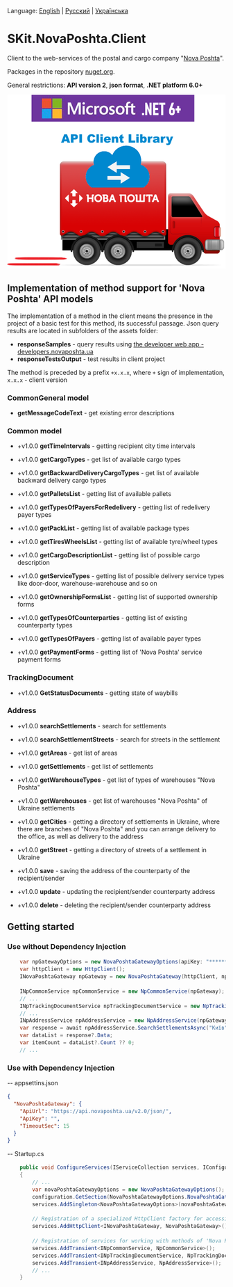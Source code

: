 Language: [English](README.md) | [Русский](README.ru.md) | [Українська](README.uk.md)

# SKit.NovaPoshta.Client

Client to the web-services of the postal and cargo company "[Nova Poshta](https://novaposhta.ua/eng/)".

Packages in the repository [nuget.org](https://www.nuget.org/packages?q=SKit.NovaPoshta).

General restrictions: **API version 2**, **json format**, **.NET platform 6.0+**

![Client](./assets/images/nova-poshta.client.png)

## Implementation of method support for 'Nova Poshta' API models

The implementation of a method in the client means the presence in the project of a basic test for this method, its successful passage.
Json query results are located in subfolders of the assets folder:

- **responseSamples** - query results using [the developer web app - developers.novaposhta.ua](https://developers.novaposhta.ua/documentation)
- **responseTestsOutput** - test results in client project

The method is preceded by a prefix `+x.x.x`, where `+` sign of implementation, `x.x.x` - client version

### CommonGeneral model

- **getMessageCodeText** - get existing error descriptions

### Common model

- +v1.0.0 **getTimeIntervals** - getting recipient city time intervals
- +v1.0.0 **getCargoTypes** - get list of available cargo types
- +v1.0.0 **getBackwardDeliveryCargoTypes** - get list of available backward delivery cargo types
- +v1.0.0 **getPalletsList** - getting list of available pallets
- +v1.0.0 **getTypesOfPayersForRedelivery** - getting list of redelivery payer types
- +v1.0.0 **getPackList** - getting list of available package types
- +v1.0.0 **getTiresWheelsList** - getting list of available tyre/wheel types
- +v1.0.0 **getCargoDescriptionList** - getting list of possible cargo description
- +v1.0.0 **getServiceTypes** - getting list of possible delivery service types like door-door, warehouse-warehouse and so on
- +v1.0.0 **getOwnershipFormsList** - getting list of supported ownership forms

- +v1.0.0 **getTypesOfCounterparties** - getting list of existing counterparty types
- +v1.0.0 **getTypesOfPayers** - getting list of available payer types
- +v1.0.0 **getPaymentForms** - getting list of 'Nova Poshta' service payment forms

### TrackingDocument

- +v1.0.0 **GetStatusDocuments** - getting state of waybills

### Address

- +v1.0.0 **searchSettlements** - search for settlements
- +v1.0.0 **searchSettlementStreets** - search for streets in the settlement
- +v1.0.0 **getAreas** - get list of areas
- +v1.0.0 **getSettlements** - get list of settlements
- +v1.0.0 **getWarehouseTypes** - get list of types of warehouses "Nova Poshta"
- +v1.0.0 **getWarehouses** - get list of warehouses "Nova Poshta" of Ukraine settlements
- +v1.0.0 **getCities** - getting a directory of settlements in Ukraine, where there are branches of "Nova Poshta" and you can arrange delivery to the office, as well as delivery to the address
- +v1.0.0 **getStreet** - getting a directory of streets of a settlement in Ukraine

- +v1.0.0 **save** - saving the address of the counterparty of the recipient/sender
- +v1.0.0 **update** - updating the recipient/sender counterparty address
- +v1.0.0 **delete** - deleting the recipient/sender counterparty address

## Getting started

### Use without Dependency Injection

``` csharp
    var npGatewayOptions = new NovaPoshtaGatewayOptions(apiKey: "******");
    var httpClient = new HttpClient();
    INovaPoshtaGateway npGateway = new NovaPoshtaGateway(httpClient, npGatewayOptions);

    INpCommonService npCommonService = new NpCommonService(npGateway);
    // ...
    INpTrackingDocumentService npTrackingDocumentService = new NpTrackingDocumentService(npGateway);
    // ...
    INpAddressService npAddressService = new NpAddressService(npGateway);
    var response = await npAddressService.SearchSettlementsAsync("Київ");
    var dataList = response?.Data;
    var itemCount = dataList?.Count ?? 0;
    // ...
```

### Use with Dependency Injection

-- appsettins.json

``` json
{
  "NovaPoshtaGateway": {
    "ApiUrl": "https://api.novaposhta.ua/v2.0/json/",
    "ApiKey": "",
    "TimeoutSec": 15
  }
}
```

-- Startup.cs

``` csharp
    public void ConfigureServices(IServiceCollection services, IConfiguration configuration)
    {
        // ...
        var novaPoshtaGatewayOptions = new NovaPoshtaGatewayOptions();
        configuration.GetSection(NovaPoshtaGatewayOptions.NovaPoshtaGatewaySection).Bind(novaPoshtaGatewayOptions);
        services.AddSingleton<NovaPoshtaGatewayOptions>(novaPoshtaGatewayOptions);

        // Registration of a specialized HttpClient factory for accessing 'Nova Poshta' web services
        services.AddHttpClient<INovaPoshtaGateway, NovaPoshtaGateway>();

        // Registration of services for working with methods of 'Nova Poshta' API models
        services.AddTransient<INpCommonService, NpCommonService>();
        services.AddTransient<INpTrackingDocumentService, NpTrackingDocumentService>();
        services.AddTransient<INpAddressService, NpAddressService>();
        // ...
    }
```
